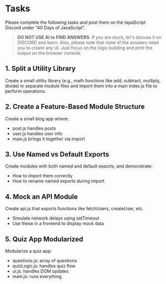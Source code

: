 # Tasks

Please complete the following tasks and post them on the tapaScript Discord under "40 Days of JavaScript".

> **DO NOT USE AI to FIND ANSWERS**. If you are stuck, let's discuss it on DISCORD and learn. Also, please note that none of the answers need you to create any UI. Just focus on the logic building and print the output on the browser console.

## 1. Split a Utility Library

Create a small utility library (e.g., math functions like add, subtract, multiply, divide) in separate module files and import them into a main index.js file to perform operations.

## 2. Create a Feature-Based Module Structure

Create a small blog app where:

- post.js handles posts
- user.js handles user info
- main.js brings it together via import

## 3. Use Named vs Default Exports

Create modules with both named and default exports, and demonstrate:

- How to import them correctly
- How to rename named exports during import

## 4. Mock an API Module

Create api.js that exports functions like fetchUsers, createUser, etc.

- Simulate network delays using setTimeout
- Use these in a frontend to display mock data

## 5. Quiz App Modularized

Modularize a quiz app:

- questions.js: array of questions
- quizLogic.js: handles quiz flow
- ui.js: handles DOM updates
- main.js: runs everything